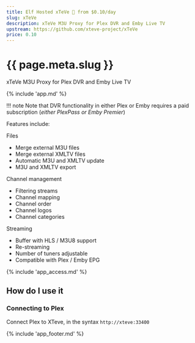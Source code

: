 ```yaml
---
title: Elf Hosted xTeVe 🧝 from $0.10/day
slug: xTeVe
description: xTeVe M3U Proxy for Plex DVR and Emby Live TV
upstream: https://github.com/xteve-project/xTeVe
price: 0.10
---
```


# {{ page.meta.slug }}

xTeVe M3U Proxy for Plex DVR and Emby Live TV

{% include 'app.md' %}

!!! note
    Note that DVR functionality in either Plex or Emby requires a paid subscription (*either PlexPass or Emby Premier*)

Features include:

Files

- Merge external M3U files
- Merge external XMLTV files
- Automatic M3U and XMLTV update
- M3U and XMLTV export

Channel management

- Filtering streams
- Channel mapping
- Channel order
- Channel logos
- Channel categories

Streaming

- Buffer with HLS / M3U8 support
- Re-streaming
- Number of tuners adjustable
- Compatible with Plex / Emby EPG


{% include 'app_access.md' %}

## How do I use it

### Connecting to Plex

Connect Plex to XTeve, in the syntax `http://xteve:33400`

{% include 'app_footer.md' %}